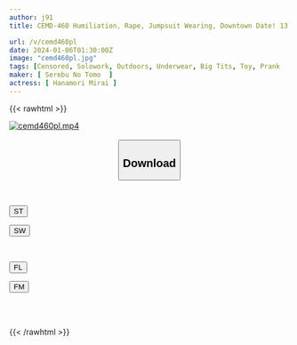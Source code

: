 ```yaml
---
author: j91
title: CEMD-460 Humiliation, Rape, Jumpsuit Wearing, Downtown Date! 13 Misuzu Mifune

url: /v/cemd460pl
date: 2024-01-06T01:30:00Z
image: "cemd460pl.jpg"
tags: [Censored, Solowork, Outdoors, Underwear, Big Tits, Toy, Prank	]
maker: [ Serebu No Tomo  ]
actress: [ Hanamori Mirai ]
---
```



{{< rawhtml >}}

<div class="video" data-videoid="yk3bXkydM3f1Xed">
    <a href="javascript:;">
        <img src="/v/cemd460pl/cemd460pl.jpg" width="WIDTH" height="HEIGHT" alt="cemd460pl.mp4" loading="lazy">
    </a>
</div>

<script type="text/javascript" src="https://j91.asia/asset/on-demand-st.js"></script>

<br>
  <link rel="stylesheet" href="https://j91.asia/asset/bs5.css">
  
  <center>
  <button class="btn btn-primary" type="button" data-bs-toggle="collapse" data-bs-target=".multi-collapse" aria-expanded="false" aria-controls="multiCollapseExample1 multiCollapseExample2"><h2>Download</h2></button></center>
</p>
<div class="row">
  <div class="col">
    <div class="collapse multi-collapse" id="multiCollapseExample1">
      <div class="card card-body">
	      	      <br>
<div class="buttons">  
<p><a href="https://streamtape.to/v/yk3bXkydM3f1Xed" target="_blank"><button class="btn-hover color-3"><i class="fa fa-download"></i> ST</button></a></p>
<p><a href="https://flaswish.com/xx6dawg2fwgp" target="_blank"><button class="btn-hover color-2"><i class="fa fa-download"></i> SW</button></a></p></div>
    </div>
  </div>
</div>
  <div class="col">
    <div class="collapse multi-collapse" id="multiCollapseExample2">
      <div class="card card-body">
	      <br>
<div class="buttons">
<p><a href="javascript:;" target="_blank"><button class="btn-hover color-9"><i class="fa fa-download"></i> FL</button></a></p>
<p><a href="javascript:;" target="_blank"><button class="btn-hover color-8"><i class="fa fa-download"></i> FM</button></a></p></div>
<br><br>
      </div>
    </div>
  </div>
</div>

{{< /rawhtml >}}